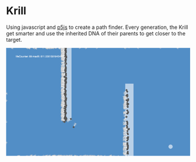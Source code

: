 # Krill

Using javascript and [p5js](https://p5js.org/) to create a path finder. Every generation, the Krill get smarter and use the inherited DNA of their parents to get closer to the target.

<img src="https://github.com/madeinouweland/krill/blob/master/history/krill.gif" width="500" >
